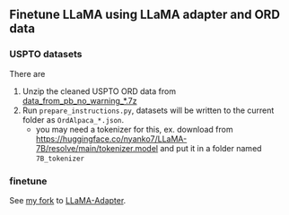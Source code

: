 ## Finetune LLaMA using LLaMA adapter and ORD data

### USPTO datasets
There are


1. Unzip the cleaned USPTO ORD data from [data_from_pb_no_warning_*.7z](../../ord_data/data_from_pb_no_warning_20230416.7z)
2. Run `prepare_instructions.py`, datasets will be written to the current folder as `OrdAlpaca_*.json`.
    - you may need a tokenizer for this, ex.
      download from https://huggingface.co/nyanko7/LLaMA-7B/resolve/main/tokenizer.model and put it in a folder named `7B_tokenizer`

### finetune
See [my fork](https://github.com/qai222/LLaMA-Adapter) to [LLaMA-Adapter](https://github.com/OpenGVLab/LLaMA-Adapter).